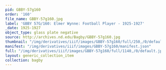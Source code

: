 ```yaml
---
pid: GBBY-57g160
order: '160'
file_name: GBBY-57g160.jpg
label: 'GBBY 57G/160: Elmer Wynne: Football Player - 1925-1927'
_date: 1925-1927
object_type: glass plate negative
source: http://archives.nd.edu/Bagby/GBBY-57g160.jpg
thumbnail: "/img/derivatives/iiif/images/GBBY-57g160/full/250,/0/default.jpg"
manifest: "/img/derivatives/iiif/images/GBBY-57g160/manifest.json"
full: "/img/derivatives/iiif/images/GBBY-57g160/full/1140,/0/default.jpg"
layout: generic_collection_item
collection: bagby
---
```

